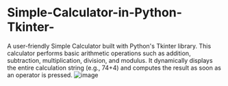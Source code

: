 # Simple-Calculator-in-Python-Tkinter-
A user-friendly Simple Calculator built with Python's Tkinter library. This calculator performs basic arithmetic operations such as addition, subtraction, multiplication, division, and modulus. It dynamically displays the entire calculation string (e.g., 74+4) and computes the result as soon as an operator is pressed.
![image](https://github.com/user-attachments/assets/6e276566-03e3-4813-a265-c24af458c9fa)
